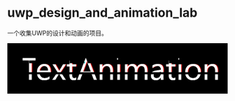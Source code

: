# uwp_design_and_animation_lab
一个收集UWP的设计和动画的项目。

![](https://raw.githubusercontent.com/DinoChan/uwp_design_and_animation_lab/master/DesignAndAnimationLab/Thumbnails/Glitch%20Art.gif)
